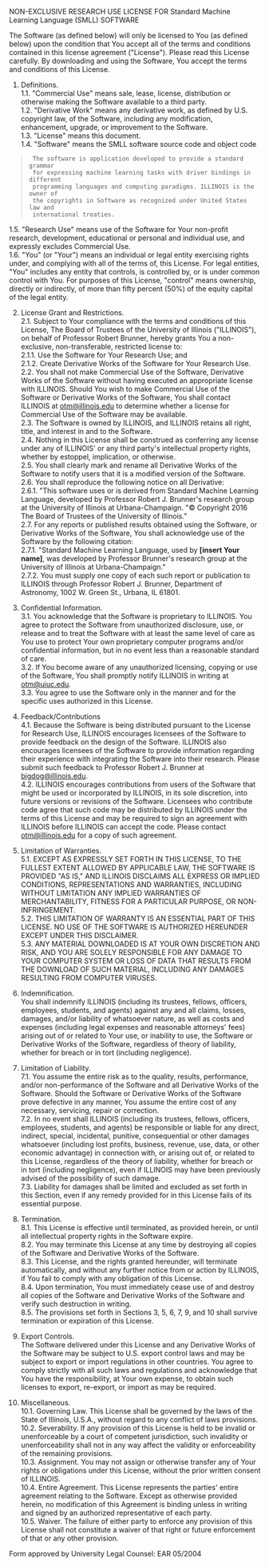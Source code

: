 NON-EXCLUSIVE RESEARCH USE LICENSE FOR
Standard Machine Learning Language (SMLL) SOFTWARE

The Software (as defined below) will only be licensed to You (as defined below) upon the condition that You accept all of the terms and conditions contained in this license agreement ("License").  Please read this License carefully. By downloading and using the Software, You accept the terms and conditions of this License.   

1. Definitions.  
   1.1.  "Commercial Use" means sale, lease, license, distribution or otherwise making the Software available to a third party.  
   1.2. "Derivative Work" means any derivative work, as defined by U.S. copyright law, of the Software, including any modification, enhancement, upgrade, or improvement to the Software.  
   1.3.  "License" means this document.  
   1.4. "Software" means the SMLL software source code and object code    
>      The software is application developed to provide a standard grammar 
>      for expressing machine learning tasks with driver bindings in different 
>      programming languages and computing paradigms. ILLINOIS is the owner of 
>      the copyrights in Software as recognized under United States law and 
>      international treaties.  

   1.5.  "Research Use" means use of the Software for Your non-profit research, development, educational or personal and individual use, and expressly excludes Commercial Use.  
   1.6. "You" (or "Your") means an individual or legal entity exercising rights under, and complying with all of the terms of, this License.  For legal entities, "You" includes any entity that controls, is controlled by, or is under common control with You. For purposes of this License, "control" means ownership, directly or indirectly, of more than fifty percent (50%) of the equity capital of the legal entity.

2. License Grant and Restrictions.  
   2.1. Subject to Your compliance with the terms and conditions of this License, The Board of Trustees of the University of Illinois ("ILLINOIS"), on behalf of Professor Robert Brunner, hereby grants You a non-exclusive, non-transferable, restricted license to:  
      2.1.1. Use the Software for Your Research Use; and  
      2.1.2. Create Derivative Works of the Software for Your Research Use.  
   2.2. You shall not make Commercial Use of the Software, Derivative Works of the Software without having executed an appropriate license with ILLINOIS.  Should You wish to make Commercial Use of the Software or Derivative Works of the Software, You shall contact ILLINOIS at otm@illinois.edu to determine whether a license for Commercial Use of the Software may be available.  
   2.3. The Software is owned by ILLINOIS, and ILLINOIS retains all right, title, and interest in and to the Software.  
   2.4. Nothing in this License shall be construed as conferring any license under any of ILLINOIS' or any third party's intellectual property rights, whether by estoppel, implication, or otherwise.  
   2.5. You shall clearly mark and rename all Derivative Works of the Software to notify users that it is a modified version of the Software.  
   2.6. You shall reproduce the following notice on all Derivative:  
      2.6.1. "This software uses or is derived from Standard Machine Learning Language, developed by Professor Robert J. Brunner's research group at the University of Illinois at Urbana-Champaign. "&copy; Copyright 2016 The Board of Trustees of the University of Illinois."  
   2.7. For any reports or published results obtained using the Software, or Derivative Works of the Software, You shall acknowledge use of the Software by the following citation:  
      2.7.1. "Standard Machine Learning Language, used by __[insert Your name]__, was developed by Professor Brunner's research group at the University of Illinois at Urbana-Champaign."  
      2.7.2. You must supply one copy of each such report or publication to ILLINOIS through Professor Robert J. Brunner, Department of Astronomy, 1002 W. Green St., Urbana, IL 61801.   

3. Confidential Information.  
   3.1. You acknowledge that the Software is proprietary to ILLINOIS.  You agree to protect the Software from unauthorized disclosure, use, or release and to treat the Software with at least the same level of care as You use to protect Your own proprietary computer programs and/or confidential information, but in no event less than a reasonable standard of care.  
   3.2. If You become aware of any unauthorized licensing, copying or use of the Software, You shall promptly notify ILLINOIS in writing at otm@uiuc.edu.  
   3.3. You agree to use the Software only in the manner and for the specific uses authorized in this License.  

4. Feedback/Contributions  
   4.1. Because the Software is being distributed pursuant to the License for Research Use, ILLINOIS encourages licensees of the Software to provide feedback on the design of the Software.  ILLINOIS also encourages licensees of the Software to provide information regarding their experience with integrating the Software into their research.  Please submit such feedback to Professor Robert J. Brunner at bigdog@illinois.edu.  
   4.2. ILLINOIS encourages contributions from users of the Software that might be used or incorporated by ILLINOIS, in its sole discretion, into future versions or revisions of the Software.  Licensees who contribute code agree that such code may be distributed by ILLINOIS under the terms of this License and may be required to sign an agreement with ILLINOIS before ILLINOIS can accept the code.  Please contact otm@illinois.edu for a copy of such agreement.  

5. Limitation of Warranties.  
   5.1. EXCEPT AS EXPRESSLY SET FORTH IN THIS LICENSE, TO THE FULLEST EXTENT ALLOWED BY APPLICABLE LAW, THE SOFTWARE IS PROVIDED "AS IS," AND ILLINOIS DISCLAIMS ALL EXPRESS OR IMPLIED CONDITIONS, REPRESENTATIONS AND WARRANTIES, INCLUDING WITHOUT LIMITATION ANY IMPLIED WARRANTIES OF MERCHANTABILITY, FITNESS FOR A PARTICULAR PURPOSE, OR NON-INFRINGEMENT.  
   5.2. THIS LIMITATION OF WARRANTY IS AN ESSENTIAL PART OF THIS LICENSE.  NO USE OF THE SOFTWARE IS AUTHORIZED HEREUNDER EXCEPT UNDER THIS DISCLAIMER.  
   5.3. ANY MATERIAL DOWNLOADED IS AT YOUR OWN DISCRETION AND RISK, AND YOU ARE SOLELY RESPONSIBLE FOR ANY DAMAGE TO YOUR COMPUTER SYSTEM OR LOSS OF DATA THAT RESULTS FROM THE DOWNLOAD OF SUCH MATERIAL, INCLUDING ANY DAMAGES RESULTING FROM COMPUTER VIRUSES.  

6. Indemnification.  
   You shall indemnify ILLINOIS (including its trustees, fellows, officers, employees, students, and agents) against any and all claims, losses, damages, and/or liability of whatsoever nature, as well as costs and expenses (including legal expenses and reasonable attorneys' fees) arising out of or related to Your use, or inability to use, the Software or Derivative Works of the Software, regardless of theory of liability, whether for breach or in tort (including negligence).  

7. Limitation of Liability.  
   7.1. You assume the entire risk as to the quality, results, performance, and/or non-performance of the Software and all Derivative Works of the Software.  Should the Software or Derivative Works of the Software prove defective in any manner, You assume the entire cost of any necessary, servicing, repair or correction.  
   7.2. In no event shall ILLINOIS (including its trustees, fellows, officers, employees, students, and agents) be responsible or liable for any direct, indirect, special, incidental, punitive, consequential or other damages whatsoever (including lost profits, business, revenue, use, data, or other economic advantage) in connection with, or arising out of, or related to this License, regardless of the theory of liability, whether for breach or in tort (including negligence), even if ILLINOIS may have been previously advised of the possibility of such damage.  
   7.3. Liability for damages shall be limited and excluded as set forth in this Section, even if any remedy provided for in this License fails of its essential purpose.  

8. Termination.  
   8.1. This License is effective until terminated, as provided herein, or until all intellectual property rights in the Software expire.    
   8.2. You may terminate this License at any time by destroying all copies of the Software and Derivative Works of the Software.  
   8.3. This License, and the rights granted hereunder, will terminate automatically, and without any further notice from or action by ILLINOIS, if You fail to comply with any obligation of this License.  
   8.4. Upon termination, You must immediately cease use of and destroy all copies of the Software and Derivative Works of the Software and verify such destruction in writing.  
   8.5. The provisions set forth in Sections 3, 5, 6, 7, 9, and 10 shall survive termination or expiration of this License.  

9. Export Controls.   
   The Software delivered under this License and any Derivative Works of the Software may be subject to U.S. export control laws and may be subject to export or import regulations in other countries.  You agree to comply strictly with all such laws and regulations and acknowledge that You have the responsibility, at Your own expense, to obtain such licenses to export, re-export, or import as may be required.  

10. Miscellaneous.  
   10.1. Governing Law.  This License shall be governed by the laws of the State of Illinois, U.S.A., without regard to any conflict of laws provisions.  
   10.2. Severability.  If any provision of this License is held to be invalid or unenforceable by a court of competent jurisdiction, such invalidity or unenforceability shall not in any way affect the validity or enforceability of the remaining provisions.  
   10.3. Assignment.  You may not assign or otherwise transfer any of Your rights or obligations under this License, without the prior written consent of ILLINOIS.  
   10.4. Entire Agreement.  This License represents the parties' entire agreement relating to the Software.  Except as otherwise provided herein, no modification of this Agreement is binding unless in writing and signed by an authorized representative of each party.  
   10.5. Waiver.  The failure of either party to enforce any provision of this License shall not constitute a waiver of that right or future enforcement of that or any other provision.  

Form approved by University Legal Counsel: EAR 05/2004


